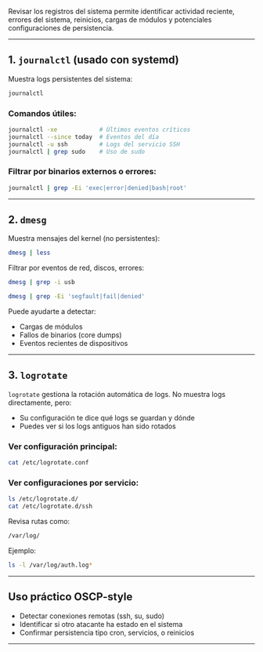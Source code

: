 Revisar los registros del sistema permite identificar actividad reciente, errores del sistema, reinicios, cargas de módulos y potenciales configuraciones de persistencia.

---

## 1. `journalctl` (usado con systemd)

Muestra logs persistentes del sistema:
```bash
journalctl
```

### Comandos útiles:
```bash
journalctl -xe            # Últimos eventos críticos
journalctl --since today  # Eventos del día
journalctl -u ssh         # Logs del servicio SSH
journalctl | grep sudo    # Uso de sudo
```

### Filtrar por binarios externos o errores:
```bash
journalctl | grep -Ei 'exec|error|denied|bash|root'
```

---

## 2. `dmesg`

Muestra mensajes del kernel (no persistentes):
```bash
dmesg | less
```

Filtrar por eventos de red, discos, errores:
```bash
dmesg | grep -i usb
```
```bash
dmesg | grep -Ei 'segfault|fail|denied'
```

Puede ayudarte a detectar:
- Cargas de módulos
- Fallos de binarios (core dumps)
- Eventos recientes de dispositivos

---

## 3. `logrotate`

`logrotate` gestiona la rotación automática de logs. No muestra logs directamente, pero:
- Su configuración te dice qué logs se guardan y dónde
- Puedes ver si los logs antiguos han sido rotados

### Ver configuración principal:
```bash
cat /etc/logrotate.conf
```

### Ver configuraciones por servicio:
```bash
ls /etc/logrotate.d/
cat /etc/logrotate.d/ssh
```

Revisa rutas como:
```bash
/var/log/
```
Ejemplo:
```bash
ls -l /var/log/auth.log*
```

---

## Uso práctico OSCP-style

- Detectar conexiones remotas (ssh, su, sudo)
- Identificar si otro atacante ha estado en el sistema
- Confirmar persistencia tipo cron, servicios, o reinicios

---
